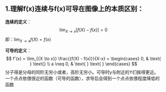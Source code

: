 ## 1.理解f(x)连续与f(x)可导在图像上的本质区别：

**连续的定义**：
$$
\lim_{X \to x} [f(X) - f(x)] = 0
$$
即：$\lim_{X \to x} f(X) = f(x)$

**可导的定义**：
$$
f'(x) = \lim_{{X \to x}} \frac{{f(X) - f(x)}}{X-x} = 
\begin{cases} 
0, & \text{ } \text{} \\ 
a \neq 0, & \text{ } \text{ } 
\end{cases}
$$
分子得是分母的同阶无穷小或者，高阶无穷小。可导时y与附近的Y们挨得更近。
一个点点依偎很近的函数（可导的函数），求导后会得到一个点点依偎程度降低的函数
